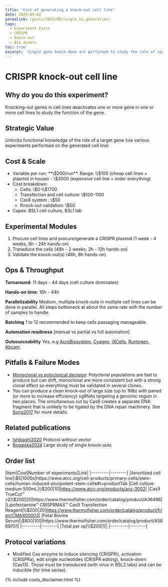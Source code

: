 ```yaml
---
title: 'Cost of generating a knock-out cell line'
date: 2025-09-02
permalink: /posts/2025/09/single_ko_generation/
tags:
  - Experiment Costs
  - CRISPR
  - Knock-out
  - Bio assets
toc: true
excerpt: 'Single gene knock-down are performed to study the role of specific gene(s) in a cell.'
---
```

# CRISPR knock-out cell line

## Why do you do this experiment?

Knocking-out genes in cell lines deactivates one or more gene in one or more cell lines to study the function of the gene.

## Strategic Value

Unlocks functional knowledge of the role of a target gene (via various experiments performed on the generated cell line)

## Cost & Scale

- Variable per run: **\\$200/run**. Range: \\$100 (cheap cell lines + plasmid in house) - \\$3000 (expensive cell line + order everything)
- Cost breakdown:
    + Cells: \\$0-\\$1700
    + Transfection and cell culture: \\$100-1100
    + Cas9 system : \\$50
    + Knock-out validation: \\$50
- Capex: BSL1 cell culture, BSL1 lab

## Experimental Modules

1. Procure cell lines and procure/generate a CRISPR plasmid (1 week - 4 weeks, 6h - 24h hands-on)
2. Transduce the cells (48h - 2 weeks, 2h - 12h hands-on)
3. Validate the knock-out(s) (48h, 8h hands-on)

## Ops & Throughput

**Turnaround**: 11 days - 44 days (cell culture dominates)

**Hands-on time**: 16h - 44h

**Parallelizability** Medium, multiple knock-outs in multiple cell lines can be done in parallel. All steps bottleneck at about the same rate with the number of samples to handle.

**Batching** 1 to 12 recommended to keep cells passaging manageable.

**Automation readiness**  [manual vs partial vs full automation]

**Outsourceability** Yes, e.g [AcroBiosystem](https://www.acrobiosystems.com/A2746-Gene-knockout-Cell-Lines.html), [Cyagen](https://www.cyagen.com/custom-cell-line-models/knockout-cell-lines), [iXCells](https://ixcellsbiotech.com/preclinical-cro-services/genome-editing/), [Runtogen](https://www.runtogen.com/category/gene-editing-cell-lines/knockout-cell-lines/), [Abcam](https://www.abcam.com/en-us/technical-resources/product-overview/knockout-cell-lines?srsltid=AfmBOorPQ4cKD8fp18pjFR53cCc8cNlZgZy_gxwGW7-093WOpdiNtrcG).

<!--
- Data scale: reads/images/features generated]
## Data API
Raw format: [FASTQ, TIFF, etc.]
Processed format: [count matrix, gene-level scores, feature vectors]
Resolution: [cell-level, gene-level, transcript-level]

## Analysis Ecosystem
Tools / packages
Common workflows

## Public datasets
-->

## Pitfalls & Failure Modes

- <u>Monoclonal vs polycloncal decision</u>: Polyclonal populations are fast to produce but can drift, monoclonal are more consistent but with a strong clonal effect so everything must be validated in several clones.
- You can produce a clean knock-out of large size (up to 1Mb) with paired (or more to increase efficiency) sgRNAs targeting a genomic region in two places. The simultaneous cut by Cas9 creates a separate DNA fragment that is unlikely to be ligated by the DNA repair machinery. See [Song2017](https://pmc.ncbi.nlm.nih.gov/articles/PMC5351561/) for more details.

## Related publications

- [Ishibashi2020](https://www.nature.com/articles/s41598-020-79303-0) Protocol without vector
- [Rogalska2024](https://www.science.org/doi/10.1126/science.adn8105) Large study of single knock-outs

## Order list

|Item|Cost|Number of experiments|Link|
|---------|--------|
|Amortized cell line|\\$5|1000s|https://www.atcc.org/cell-products/primary-cells/stem-cells/human-induced-pluripotent-stem-cells#t=productTab
|Cell culture medium 500mL|\\$200|10|https://www.atcc.org/products/acs-3002|
|Cas9 TrueCut™ v2|\\$200|20|https://www.thermofisher.com/order/catalog/product/A36498|
|Lipofectamine™ CRISPRMAX™ Cas9 Transfection Reagent|\\$200|20|https://www.thermofisher.com/order/catalog/product/fr/en/CMAX00003|
|Fetal Bovine Serum|\\$800|100|https://www.thermofisher.com/order/catalog/product/A5669701|
|---------|--------|
|Total per xp|\\$200|1||
|---------|--------|

## Protocol variations

- Modified Cas enzyme to induce silencing (CRISPRi), activation (CRISPRa), edit single nucleotides (CRISPR editing), knock-down (Cas13). Those must be transduced (with virus in BSL2 labs) and can be inducible (for time series).

{% include costs_disclaimer.html %}
